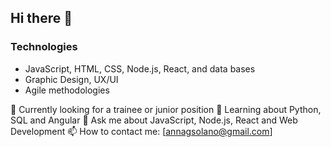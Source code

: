 ## Hi there 👋

### Technologies
- JavaScript, HTML, CSS, Node.js, React, and data bases
- Graphic Design, UX/UI
- Agile methodologies

🔭 Currently looking for a trainee or junior position 
🌱 Learning about Python, SQL and Angular 
💬 Ask me about JavaScript, Node.js, React and Web Development 
📫 How to contact me: [annagsolano@gmail.com] 
